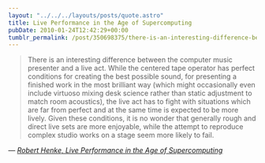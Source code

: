 ```yaml
---
layout: "../../../layouts/posts/quote.astro"
title: Live Performance in the Age of Supercomputing
pubDate: 2010-01-24T12:42:29+00:00
tumblr_permalink: /post/350698375/there-is-an-interesting-difference-between-the
---
```


> There is an interesting difference between the computer music presenter and a live act. While the centered tape operator has perfect conditions for creating the best possible sound, for presenting a finished work in the most brilliant way (which might occasionally even include virtuoso mixing desk science rather than static adjustment to match room acoustics), the live act has to fight with situations which are far from perfect and at the same time is expected to be more lively. Given these conditions, it is no wonder that generally rough and direct live sets are more enjoyable, while the attempt to reproduce complex studio works on a stage seem more likely to fail.

— <cite>[Robert Henke, _Live Performance in the Age of Supercomputing_](http://www.monolake.de/interviews/supercomputing.html)</cite>
